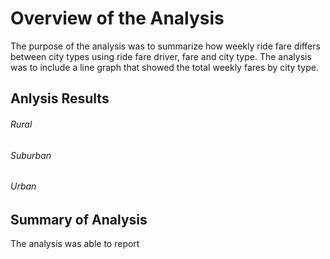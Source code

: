 # Overview of the Analysis
  The purpose of the analysis was to summarize how weekly ride fare differs between city types using ride fare driver, fare and city type. The analysis was to include a line graph that showed the total weekly fares by city type.

## Anlysis Results

###### Rural 

###### Suburban

###### Urban
  
  ## Summary of Analysis
  
  The analysis was able to report 

